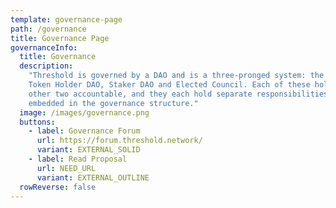```yaml
---
template: governance-page
path: /governance
title: Governance Page
governanceInfo:
  title: Governance
  description:
    "Threshold is governed by a DAO and is a three-pronged system: the
    Token Holder DAO, Staker DAO and Elected Council. Each of these holds the
    other two accountable, and they each hold separate responsibilities that are
    embedded in the governance structure."
  image: /images/governance.png
  buttons:
    - label: Governance Forum
      url: https://forum.threshold.network/
      variant: EXTERNAL_SOLID
    - label: Read Proposal
      url: NEED_URL
      variant: EXTERNAL_OUTLINE
  rowReverse: false
---
```

